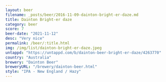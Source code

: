 ```yaml
---
layout: beer
filename: _posts/beer/2016-11-09-dainton-bright-er-daze.md
title: Dainton Bright-er daze
category: beer
score: 7
beer-date: "2021-11-12"
desc: "Very nice"
permalink: /beer/:title.html
img: /img/list/dainton-bright-er-daze.jpeg
untappd: "https://untappd.com/b/dainton-beer-bright-er-daze/4263770"
country: "Australia"
brewery: "Dainton Beer"
breweryURL: "/brewery/dainton-beer.html"
style: "IPA - New England / Hazy"
---
```

